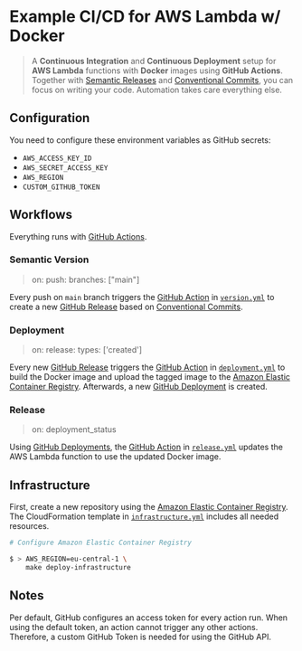 # Example CI/CD for AWS Lambda w/ Docker

> A **Continuous Integration** and **Continuous Deployment** setup for **AWS Lambda** functions with **Docker** images using **GitHub Actions**. Together with [Semantic Releases](https://semver.org/) and [Conventional Commits](https://www.conventionalcommits.org/en/v1.0.0/), you can focus on writing your code. Automation takes care everything else.

## Configuration

You need to configure these environment variables as GitHub secrets:

- `AWS_ACCESS_KEY_ID`
- `AWS_SECRET_ACCESS_KEY`
- `AWS_REGION`
- `CUSTOM_GITHUB_TOKEN`

## Workflows

Everything runs with [GitHub Actions](https://github.com/features/actions).

### Semantic Version

> on: push: branches: ["main"]

Every push on `main` branch triggers the [GitHub Action](https://github.com/sbstjn/aws-lambda-docker-node/actions) in [`version.yml`](.github/workflows/version.yml) to create a new [GitHub Release](https://github.com/sbstjn/aws-lambda-docker-node/releases) based on [Conventional Commits](https://www.conventionalcommits.org/en/v1.0.0/).

### Deployment

> on: release: types: ['created']

Every new [GitHub Release](https://github.com/sbstjn/aws-lambda-docker-node/releases) triggers the [GitHub Action](https://github.com/sbstjn/aws-lambda-docker-node/actions) in [`deployment.yml`](.github/workflows/deployment.yml) to build the Docker image and upload the tagged image to the [Amazon Elastic Container Registry](https://aws.amazon.com/ecr/). Afterwards, a new [GitHub Deployment](https://github.com/sbstjn/aws-lambda-docker-node/deployments) is created.

### Release

> on: deployment_status

Using [GitHub Deployments](https://github.com/sbstjn/aws-lambda-docker-node/deployments), the [GitHub Action](https://github.com/sbstjn/aws-lambda-docker-node/actions) in [`release.yml`](.github/workflows/release.yml) updates the AWS Lambda function to use the updated Docker image.

## Infrastructure

First, create a new repository using the [Amazon Elastic Container Registry](https://aws.amazon.com/ecr/). The CloudFormation template in [`infrastructure.yml`](aws/infrastructure.yml) includes all needed resources.

```bash
# Configure Amazon Elastic Container Registry

$ > AWS_REGION=eu-central-1 \
    make deploy-infrastructure
```

## Notes

Per default, GitHub configures an access token for every action run. When using the default token, an action cannot trigger any other actions. Therefore, a custom GitHub Token is needed for using the GitHub API.
